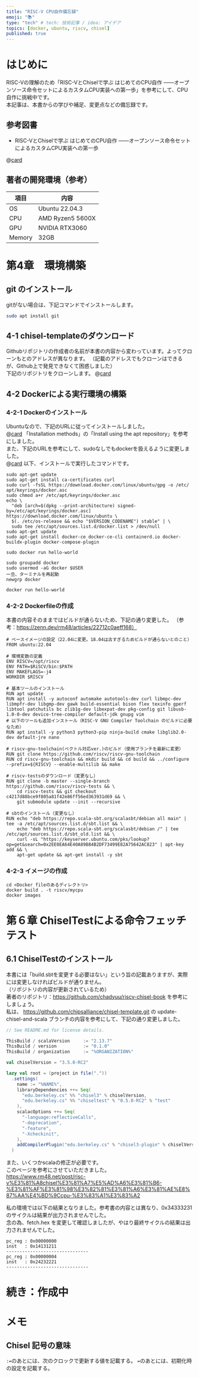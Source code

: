 ```yaml
---
title: "RISC-V CPU自作備忘録"
emoji: "📚"
type: "tech" # tech: 技術記事 / idea: アイデア
topics: [docker, ubuntu, riscv, chisel]
published: true
---
```


# はじめに
RISC-Vの理解のため「RISC-VとChiselで学ぶ はじめてのCPU自作 ――オープンソース命令セットによるカスタムCPU実装への第一歩」を参考にして、CPU自作に挑戦中です。  
本記事は、本書からの学びや補足、変更点などの備忘録です。  

## 参考図書
- RISC-VとChiselで学ぶ はじめてのCPU自作 ――オープンソース命令セットによるカスタムCPU実装への第一歩  

@[card](https://amzn.asia/d/aXO4PQ9)

## 著者の開発環境（参考）

| 項目    | 内容             |
| ----   | ----             |
| OS     | Ubuntu 22.04.3   |
| CPU    | AMD Ryzen5 5600X |
| GPU    | NVIDIA RTX3060   |
| Memory | 32GB             |

# 第4章　環境構築

## git のインストール
gitがない場合は、下記コマンドでインストールします。

```bash
sudo apt install git
```

## 4-1 chisel-templateのダウンロード
Githubリポジトリの作成者の名前が本書の内容から変わっています。よってクローンもとのアドレスが異なります。
（記載のアドレスでもクローンはできるが、Github上で発見できなくて困惑しました）  
下記のリポジトリをクローンします。
@[card](https://github.com/chipsalliance/chisel-template.git)

## 4-2 Dockerによる実行環境の構築
### 4-2-1 Dockerのインストール
Ubuntuなので、下記のURLに従ってインストールしました。  
@[card](https://docs.docker.com/engine/install/ubuntu/#install-using-the-repository)
「Installation methods」の「Install using the apt repository」を参考にしました。  
また、下記のURLを参考にして、sudoなしでもdockerを扱えるように変更しました。  
@[card](https://docs.docker.com/engine/install/linux-postinstall/)
以下、インストールで実行したコマンドです。

```bash: インストールで実行したコマンド
sudo apt-get update
sudo apt-get install ca-certificates curl
sudo curl -fsSL https://download.docker.com/linux/ubuntu/gpg -o /etc/ apt/keyrings/docker.asc
sudo chmod a+r /etc/apt/keyrings/docker.asc
echo \
  "deb [arch=$(dpkg --print-architecture) signed-by=/etc/apt/keyrings/docker.asc] https://download.docker.com/linux/ubuntu \
  $(. /etc/os-release && echo "$VERSION_CODENAME") stable" | \
  sudo tee /etc/apt/sources.list.d/docker.list > /dev/null
sudo apt-get update
sudo apt-get install docker-ce docker-ce-cli containerd.io docker-buildx-plugin docker-compose-plugin
```

```bash: インストール確認
sudo docker run hello-world
```

```bash: sudoなし対応で実行したコマンド
sudo groupadd docker
sudo usermod -aG docker $USER
一旦、ターミナルを再起動
newgrp docker
```

```bash: sudoなしで実行できるか確認
docker run hello-world
```

### 4-2-2 Dockerfileの作成
本書の内容そのままではビルドが通らないため、下記の通り変更した。
（参考：https://zenn.dev/rm48/articles/22712c0aeff168）

```dockerfile: 作成したDockerfile
# ベースイメージの設定（22.04に変更。18.04は古すぎるためビルドが通らないとのこと）
FROM ubuntu:22.04

# 環境変数の定義
ENV RISCV=/opt/riscv
ENV PATH=$RiSCV/bin:$PATH
ENV MAKEFLAGS=-j4
WORKDIR $RISCV

# 基本ツールのインストール
RUN apt update
RUN apt install -y autoconf automake autotools-dev curl libmpc-dev libmpfr-dev libgmp-dev gawk build-essential bison flex texinfo gperf libtool patchutils bc zlib1g-dev libexpat-dev pkg-config git libusb-1.0-0-dev device-tree-compiler default-jdk gnupg vim 
# 以下のツールも追加インストール（RISC-V GNU Compiler Toolchain のビルドに必要なため）
RUN apt install -y python3 python3-pip ninja-build cmake libglib2.0-dev default-jre nano

# riscv-gnu-toolchain(ベクトル対応ver.)のビルド（使用ブランチを最新に変更）
RUN git clone https://github.com/riscv/riscv-gnu-toolchain 
RUN cd riscv-gnu-toolchain && mkdir build && cd build && ../configure --prefix=${RISCV} --enable-multilib && make

# riscv-testsのダウンロード（変更なし）
RUN git clone -b master --single-branch https://github.com/riscv/riscv-tests && \
	cd riscv-tests && git checkout c4217d88bce9f805a81f42e86ff56ed363931d69 && \
	git submodule update --init --recursive

# sbtのインストール（変更なし）
RUN echo "deb https://repo.scala-sbt.org/scalasbt/debian all main" | tee -a /etc/apt/sources.list.d/sbt.list && \
	echo "deb https://repo.scala-sbt.org/scalasbt/debian /" | tee /etc/apt/sources.list.d/sbt_old.list && \
	curl -sL "https://keyserver.ubuntu.com/pks/lookup?op=get&search=0x2EE0EA64E40A89B84B2DF73499E82A75642AC823" | apt-key add && \
	apt-get update && apt-get install -y sbt
```

### 4-2-3 イメージの作成
```bash: 実行したコマンド
cd <Docker fileのあるディレクトリ>
docker build . -t riscv/mycpu
docker images
```

# 第６章 ChiselTestによる命令フェッチテスト

## 6.1 ChiselTestのインストール

本書には「build.sbtを変更する必要はない」という旨の記載ありますが、実際には変更しなければビルドが通りません。  
（リポジトリの内容が更新されているため）  
著者のリポジトリ：https://github.com/chadyuu/riscv-chisel-book を参考にしましょう。  
私は、 https://github.com/chipsalliance/chisel-template.git の update-chisel-and-scala ブランチの内容を参考にして、下記の通り変更しました。  

```scala:build.sbt
// See README.md for license details.

ThisBuild / scalaVersion     := "2.13.7"
ThisBuild / version          := "0.1.0"
ThisBuild / organization     := "%ORGANIZATION%"

val chiselVersion = "3.5.0-RC2"

lazy val root = (project in file("."))
  .settings(
    name := "%NAME%",
    libraryDependencies ++= Seq(
      "edu.berkeley.cs" %% "chisel3" % chiselVersion,
      "edu.berkeley.cs" %% "chiseltest" % "0.5.0-RC2" % "test"
    ),
    scalacOptions ++= Seq(
      "-language:reflectiveCalls",
      "-deprecation",
      "-feature",
      "-Xcheckinit",
    ),
    addCompilerPlugin("edu.berkeley.cs" % "chisel3-plugin" % chiselVersion cross CrossVersion.full),
  )
```
また、いくつかscalaの修正が必要です。  
このページを参考にさせていただきました。  
https://www.rm48.net/post/risc-v%E3%81%A8chisel%E3%81%A7%E5%AD%A6%E3%81%B6-%E3%81%AF%E3%81%98%E3%82%81%E3%81%A6%E3%81%AE%E8%87%AA%E4%BD%9Ccpu-%E3%83%A1%E3%83%A2

私の環境では以下の結果となりました。参考書の内容とは異なり、0x34333231のサイクルは結果が出力されませんでした。  
念の為、fetch.hex を変更して確認しましたが、やはり最終サイクルの結果は出力されませんでした。
```テスト結果
pc_reg : 0x00000000
inst   : 0x14131211
-------------------------------
pc_reg : 0x00000004
inst   : 0x24232221
-------------------------------
```

# 続き：作成中

# メモ
## Chisel 記号の意味
```:=```のあとには、次のクロックで更新する値を記載する。
```=```のあとには、初期化時の設定を記載する。

